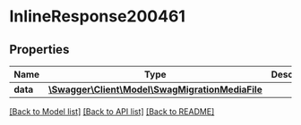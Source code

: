 # InlineResponse200461

## Properties
Name | Type | Description | Notes
------------ | ------------- | ------------- | -------------
**data** | [**\Swagger\Client\Model\SwagMigrationMediaFile**](SwagMigrationMediaFile.md) |  | [optional] 

[[Back to Model list]](../../README.md#documentation-for-models) [[Back to API list]](../../README.md#documentation-for-api-endpoints) [[Back to README]](../../README.md)

